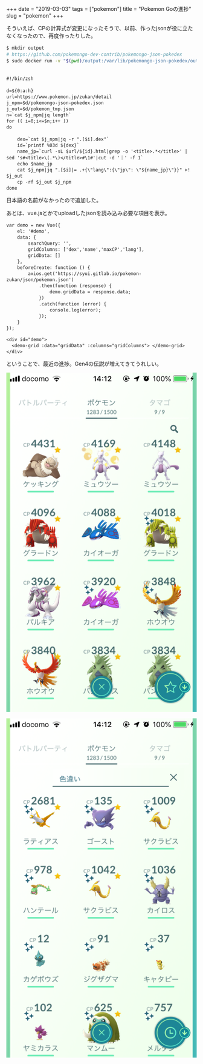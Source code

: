 +++
date = "2019-03-03"
tags = ["pokemon"]
title = "Pokemon Goの進捗"
slug = "pokemon"
+++


そういえば、CPの計算式が変更になったそうで、以前、作ったjsonが役に立たなくなったので、再度作ったりした。

```bash
$ mkdir output
# https://github.com/pokemongo-dev-contrib/pokemongo-json-pokedex
$ sudo docker run -v "$(pwd)/output:/var/lib/pokemongo-json-pokedex/output" brunnerlivio/pokemongo-json-pokedex:latest
```

```

#!/bin/zsh

d=${0:a:h}
url=https://www.pokemon.jp/zukan/detail
j_npm=$d/pokemongo-json-pokedex.json
j_out=$d/pokemon_tmp.json
n=`cat $j_npm|jq length`
for (( i=0;i<=$n;i++ ))
do

	dex=`cat $j_npm|jq -r ".[$i].dex"`
	id=`printf %03d ${dex}`
	name_jp=`curl -sL $url/${id}.html|grep -o '<title>.*</title>' | sed 's#<title>\(.*\)</title>#\1#'|cut -d '｜' -f 1`
	echo $name_jp
	cat $j_npm|jq ".[$i]|= .+{\"lang\":{\"jp\": \"${name_jp}\"}}" >! $j_out
	cp -rf $j_out $j_npm
done
```

日本語の名前がなかったので追加した。

あとは、vue.jsとかでuploadしたjsonを読み込み必要な項目を表示。

```
var demo = new Vue({
	el: '#demo',
	data: {
		searchQuery: '',
		gridColumns: ['dex','name','maxCP','lang'],
		gridData: []
	},
	beforeCreate: function () {
		axios.get('https://syui.gitlab.io/pokemon-zukan/json/pokemon.json')
			.then(function (response) {
				demo.gridData = response.data;
			})
			.catch(function (error) {
				console.log(error);
			});
	}
});
```

```
<div id="demo">
  <demo-grid :data="gridData" :columns="gridColumns"> </demo-grid>
</div>
```

ということで、最近の進捗。Gen4の伝説が増えてきてうれしい。

![](https://raw.githubusercontent.com/mba-hack/images/master/pokemongo_2019_03_03_s01.png)

![](https://raw.githubusercontent.com/mba-hack/images/master/pokemongo_2019_03_03_s02.png)

